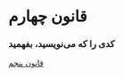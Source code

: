 # قانون چهارم

### کدی را که می‌نویسید، بفهمید

[قانون پنجم](https://github.com/mohsn-mirzaei/LearnToCode/blob/main/%D9%82%D9%88%D8%A7%D9%86%DB%8C%D9%86/05-%D9%82%D8%A7%D9%86%D9%88%D9%86%E2%80%8C%D9%BE%D9%86%D8%AC%D9%85.md)
